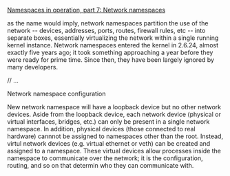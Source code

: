 [Namespaces in operation, part 7: Network namespaces](https://lwn.net/Articles/580893/)

as the name would imply, network namespaces partition the use of the network -- devices, addresses, ports, routes, firewall rules, etc -- into separate boxes, essentially virtualizing the network within a single running kernel instance. Network namespaces entered the kernel in 2.6.24, almost exactly five years ago; it took something approaching a year before they were ready for prime time. Since then, they have been largely ignored by many developers.

// ...

Network namespace configuration

New network namespace will have a loopback device but no other network devices. Aside from the loopback device, each network device (physical or virtual interfaces, bridges, etc.) can only be present in a single network namespace. In addition, physical devices (those connected to real hardware) cannnot be assigned to namespaces other than the root. Instead, virtul network devices (e.g. virtual ethernet or veth) can be created and assigned to a namespace. These virtual devices allow processes inside the namespace to communicate over the network; it is the configuration, routing, and so on that determin who they can communicate with.
